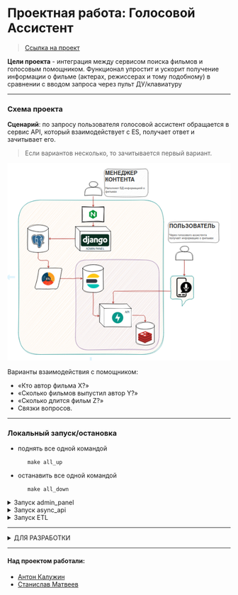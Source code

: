 # Проектная работа: Голосовой Ассистент

> [Ссылка на проект](https://github.com/MATwave/graduate_work)

__Цели проекта__ - интеграция между сервисом поиска фильмов и голосовым помощником. Функционал упростит и ускорит
получение информации о фильме (актерах, режиссерах и тому подобному) в сравнении с вводом запроса через пульт
ДУ/клавиатуру

---

### Схема проекта

__Сценарий__: по запросу пользователя голосовой ассистент обращается в сервис API, который взаимодействует с ES,
получает ответ и зачитывает его.
> Если вариантов несколько, то зачитывается первый вариант.

![схема](/scheme/схума.png)

Варианты взаимодействия с помощником:

- «Кто автор фильма Х?»
- «Сколько фильмов выпустил автор Y?»
- «Сколько длится фильм Z?»
- Связки вопросов.

---

### Локальный запуск/остановка

- поднять все одной командой 
  ```commandline
     make all_up
  ```
- останавить все одной командой
  ```commandline
     make all_down
  ```

<details><summary>Запуск admin_panel</summary>

  - Запуск
    ```makefile
    make admin_panel_up
    ```
    - Запускается контейнеры Docker в фоновом режиме
    - выполнение миграций базы данных внутри контейнера
    - собираются статические файлы
    - создастся суперпользователь | логин: `admin`, пароль: `admin`
        > доступ по [ссылке](http://localhost/admin)
    
  - Для первичного наполнения данными
  
      ```makefile
        make admin_panel_fill_db
      ```
      - исполняется скрипт переноса данных из sqlite в psql
      - тестируется полнота переноса
  
  - Тесты
    - полнота переноса данных из sqlite в psql:
      - ```makefile
        make admin_panel_test_fill
        ```
  
  - Остановка
      ```makefile
        make admin_panel_down
      ```
</details>

<details><summary>Запуск async_api</summary>
    
- Запуск
    ```makefile
    make async_api_up
    ```
    - Запускается контейнеры Docker в фоновом режиме (elasticsearch, redis, fastapi, nginx)
        > доступ к апи по [ссылке](http://localhost:81/api/openapi) 

- Тесты
    - Тесты для Postman `APItests.postman_collection.json` находятся в папке tests
    - Запуск и анализ тестов непосредственно в тестовом окружении (*по умолчанию запускаются все тесты из папки tests/funcrional/src*)
      ```commandline
      make async_api_test_up
      ```
      *команда запустит и выведет результат тестов*
    - остановка
      ```commandline
      make async_api_test_down
      ```    

- остановка
    ```makefile
    make async_api_down
    ```
</details>

<details><summary>Запуск ETL</summary>
    
- Запуск
    ```makefile
    make etl_up
    ```
    - Создается индекс `movies`,`person`,`genre` (если нет)  в Elasticsearch;
    - Запускается отслеживание изменений в таблицах `film_work`, `person`, `genre`.

- остановка
    ```makefile
    make etl_down
    ```
- тесты:
    - Файл с тестами `ETLTests.json` для Postman находится в корне проекта.

</details>

___

<details><summary>ДЛЯ РАЗРАБОТКИ</summary>
  
  Находясь в корне проекта - включи пре-коммит
  ```commandline
  $ pre-commit install
  $ pre-commit autoupdate
  ```
  Проверь работоспособность 
  ```commandline
  $ pre-commit run --all-files
  ```
</details>

---

#### Над проектом работали:

- [Антон Калужин](https://github.com/AnswerKAS)
- [Станислав Матвеев](https://github.com/MATwave)
